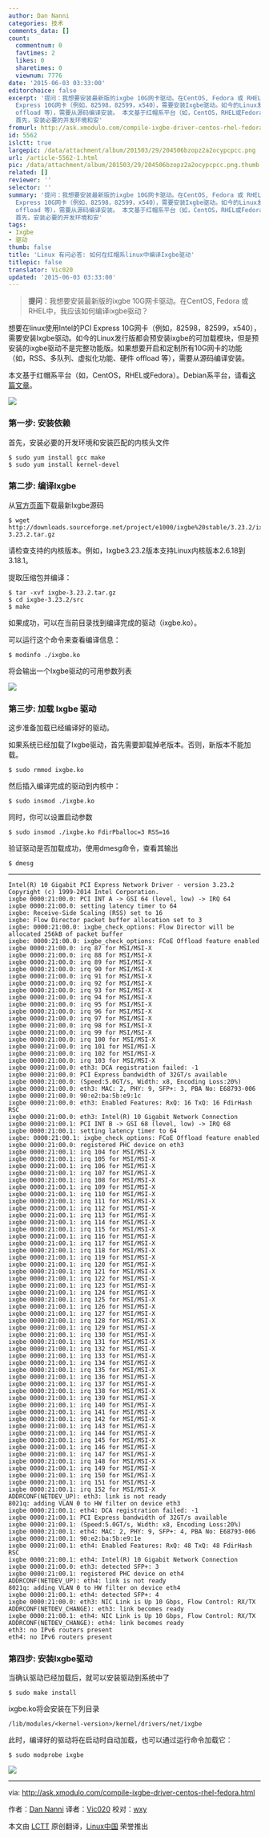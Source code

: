 ```yaml
---
author: Dan Nanni
categories: 技术
comments_data: []
count:
  commentnum: 0
  favtimes: 2
  likes: 0
  sharetimes: 0
  viewnum: 7776
date: '2015-06-03 03:33:00'
editorchoice: false
excerpt: '提问：我想要安装最新版的ixgbe 10G网卡驱动。在CentOS, Fedora 或 RHEL中，我应该如何编译ixgbe驱动？  想要在linux使用Intel的PCI
  Express 10G网卡（例如，82598，82599，x540），需要安装Ixgbe驱动。如今的Linux发行版都会预安装ixgbe的可加载模块，但是预安装的ixgbe驱动不是完整功能版。如果想要开启和定制所有10G网卡的功能（如，RSS、多队列、虚拟化功能、硬件
  offload 等），需要从源码编译安装。 本文基于红帽系平台（如，CentOS，RHEL或Fedora）。Debian系平台，请看这篇文章。  第一步: 安装依赖
  首先，安装必要的开发环境和安'
fromurl: http://ask.xmodulo.com/compile-ixgbe-driver-centos-rhel-fedora.html
id: 5562
islctt: true
largepic: /data/attachment/album/201503/29/204506bzopz2a2ocypcpcc.png
url: /article-5562-1.html
pic: /data/attachment/album/201503/29/204506bzopz2a2ocypcpcc.png.thumb.jpg
related: []
reviewer: ''
selector: ''
summary: '提问：我想要安装最新版的ixgbe 10G网卡驱动。在CentOS, Fedora 或 RHEL中，我应该如何编译ixgbe驱动？  想要在linux使用Intel的PCI
  Express 10G网卡（例如，82598，82599，x540），需要安装Ixgbe驱动。如今的Linux发行版都会预安装ixgbe的可加载模块，但是预安装的ixgbe驱动不是完整功能版。如果想要开启和定制所有10G网卡的功能（如，RSS、多队列、虚拟化功能、硬件
  offload 等），需要从源码编译安装。 本文基于红帽系平台（如，CentOS，RHEL或Fedora）。Debian系平台，请看这篇文章。  第一步: 安装依赖
  首先，安装必要的开发环境和安'
tags:
- Ixgbe
- 驱动
thumb: false
title: 'Linux 有问必答: 如何在红帽系linux中编译Ixgbe驱动'
titlepic: false
translator: Vic020
updated: '2015-06-03 03:33:00'
---
```



> 
> **提问**：我想要安装最新版的ixgbe 10G网卡驱动。在CentOS, Fedora 或 RHEL中，我应该如何编译ixgbe驱动？
> 
> 
> 


想要在linux使用Intel的PCI Express 10G网卡（例如，82598，82599，x540），需要安装Ixgbe驱动。如今的Linux发行版都会预安装ixgbe的可加载模块，但是预安装的ixgbe驱动不是完整功能版。如果想要开启和定制所有10G网卡的功能（如，RSS、多队列、虚拟化功能、硬件 offload 等），需要从源码编译安装。


本文基于红帽系平台（如，CentOS，RHEL或Fedora）。Debian系平台，请看[这篇文章](/article-5149-1.html)。


![](/data/attachment/album/201503/29/204506bzopz2a2ocypcpcc.png)


### 第一步: 安装依赖


首先，安装必要的开发环境和安装匹配的内核头文件



```
$ sudo yum install gcc make
$ sudo yum install kernel-devel

```

### 第二步: 编译Ixgbe


从[官方页面](http://sourceforge.net/projects/e1000/files/ixgbe%20stable/)下载最新Ixgbe源码



```
$ wget http://downloads.sourceforge.net/project/e1000/ixgbe%20stable/3.23.2/ixgbe-3.23.2.tar.gz 

```

请检查支持的内核版本。例如，Ixgbe3.23.2版本支持Linux内核版本2.6.18到3.18.1。


提取压缩包并编译：



```
$ tar -xvf ixgbe-3.23.2.tar.gz
$ cd ixgbe-3.23.2/src
$ make 

```

如果成功，可以在当前目录找到编译完成的驱动（ixgbe.ko）。


可以运行这个命令来查看编译信息：



```
$ modinfo ./ixgbe.ko 

```

将会输出一个Ixgbe驱动的可用参数列表


![](/data/attachment/album/201506/02/223536qiubk36unnbca3s3.jpg)


### 第三步: 加载 Ixgbe 驱动


这步准备加载已经编译好的驱动。


如果系统已经加载了Ixgbe驱动，首先需要卸载掉老版本。否则，新版本不能加载。



```
$ sudo rmmod ixgbe.ko

```

然后插入编译完成的驱动到内核中：



```
$ sudo insmod ./ixgbe.ko

```

同时，你可以设置启动参数



```
$ sudo insmod ./ixgbe.ko FdirPballoc=3 RSS=16

```

验证驱动是否加载成功，使用dmesg命令，查看其输出



```
$ dmesg 

```



---



```
Intel(R) 10 Gigabit PCI Express Network Driver - version 3.23.2
Copyright (c) 1999-2014 Intel Corporation.
ixgbe 0000:21:00.0: PCI INT A -> GSI 64 (level, low) -> IRQ 64
ixgbe 0000:21:00.0: setting latency timer to 64
ixgbe: Receive-Side Scaling (RSS) set to 16
ixgbe: Flow Director packet buffer allocation set to 3
ixgbe: 0000:21:00.0: ixgbe_check_options: Flow Director will be allocated 256kB of packet buffer
ixgbe: 0000:21:00.0: ixgbe_check_options: FCoE Offload feature enabled
ixgbe 0000:21:00.0: irq 87 for MSI/MSI-X
ixgbe 0000:21:00.0: irq 88 for MSI/MSI-X
ixgbe 0000:21:00.0: irq 89 for MSI/MSI-X
ixgbe 0000:21:00.0: irq 90 for MSI/MSI-X
ixgbe 0000:21:00.0: irq 91 for MSI/MSI-X
ixgbe 0000:21:00.0: irq 92 for MSI/MSI-X
ixgbe 0000:21:00.0: irq 93 for MSI/MSI-X
ixgbe 0000:21:00.0: irq 94 for MSI/MSI-X
ixgbe 0000:21:00.0: irq 95 for MSI/MSI-X
ixgbe 0000:21:00.0: irq 96 for MSI/MSI-X
ixgbe 0000:21:00.0: irq 97 for MSI/MSI-X
ixgbe 0000:21:00.0: irq 98 for MSI/MSI-X
ixgbe 0000:21:00.0: irq 99 for MSI/MSI-X
ixgbe 0000:21:00.0: irq 100 for MSI/MSI-X
ixgbe 0000:21:00.0: irq 101 for MSI/MSI-X
ixgbe 0000:21:00.0: irq 102 for MSI/MSI-X
ixgbe 0000:21:00.0: irq 103 for MSI/MSI-X
ixgbe 0000:21:00.0: eth3: DCA registration failed: -1
ixgbe 0000:21:00.0: PCI Express bandwidth of 32GT/s available
ixgbe 0000:21:00.0: (Speed:5.0GT/s, Width: x8, Encoding Loss:20%)
ixgbe 0000:21:00.0: eth3: MAC: 2, PHY: 9, SFP+: 3, PBA No: E68793-006
ixgbe 0000:21:00.0: 90:e2:ba:5b:e9:1c
ixgbe 0000:21:00.0: eth3: Enabled Features: RxQ: 16 TxQ: 16 FdirHash RSC 
ixgbe 0000:21:00.0: eth3: Intel(R) 10 Gigabit Network Connection
ixgbe 0000:21:00.1: PCI INT B -> GSI 68 (level, low) -> IRQ 68
ixgbe 0000:21:00.1: setting latency timer to 64
ixgbe: 0000:21:00.1: ixgbe_check_options: FCoE Offload feature enabled
ixgbe 0000:21:00.0: registered PHC device on eth3
ixgbe 0000:21:00.1: irq 104 for MSI/MSI-X
ixgbe 0000:21:00.1: irq 105 for MSI/MSI-X
ixgbe 0000:21:00.1: irq 106 for MSI/MSI-X
ixgbe 0000:21:00.1: irq 107 for MSI/MSI-X
ixgbe 0000:21:00.1: irq 108 for MSI/MSI-X
ixgbe 0000:21:00.1: irq 109 for MSI/MSI-X
ixgbe 0000:21:00.1: irq 110 for MSI/MSI-X
ixgbe 0000:21:00.1: irq 111 for MSI/MSI-X
ixgbe 0000:21:00.1: irq 112 for MSI/MSI-X
ixgbe 0000:21:00.1: irq 113 for MSI/MSI-X
ixgbe 0000:21:00.1: irq 114 for MSI/MSI-X
ixgbe 0000:21:00.1: irq 115 for MSI/MSI-X
ixgbe 0000:21:00.1: irq 116 for MSI/MSI-X
ixgbe 0000:21:00.1: irq 117 for MSI/MSI-X
ixgbe 0000:21:00.1: irq 118 for MSI/MSI-X
ixgbe 0000:21:00.1: irq 119 for MSI/MSI-X
ixgbe 0000:21:00.1: irq 120 for MSI/MSI-X
ixgbe 0000:21:00.1: irq 121 for MSI/MSI-X
ixgbe 0000:21:00.1: irq 122 for MSI/MSI-X
ixgbe 0000:21:00.1: irq 123 for MSI/MSI-X
ixgbe 0000:21:00.1: irq 124 for MSI/MSI-X
ixgbe 0000:21:00.1: irq 125 for MSI/MSI-X
ixgbe 0000:21:00.1: irq 126 for MSI/MSI-X
ixgbe 0000:21:00.1: irq 127 for MSI/MSI-X
ixgbe 0000:21:00.1: irq 128 for MSI/MSI-X
ixgbe 0000:21:00.1: irq 129 for MSI/MSI-X
ixgbe 0000:21:00.1: irq 130 for MSI/MSI-X
ixgbe 0000:21:00.1: irq 131 for MSI/MSI-X
ixgbe 0000:21:00.1: irq 132 for MSI/MSI-X
ixgbe 0000:21:00.1: irq 133 for MSI/MSI-X
ixgbe 0000:21:00.1: irq 134 for MSI/MSI-X
ixgbe 0000:21:00.1: irq 135 for MSI/MSI-X
ixgbe 0000:21:00.1: irq 136 for MSI/MSI-X
ixgbe 0000:21:00.1: irq 137 for MSI/MSI-X
ixgbe 0000:21:00.1: irq 138 for MSI/MSI-X
ixgbe 0000:21:00.1: irq 139 for MSI/MSI-X
ixgbe 0000:21:00.1: irq 140 for MSI/MSI-X
ixgbe 0000:21:00.1: irq 141 for MSI/MSI-X
ixgbe 0000:21:00.1: irq 142 for MSI/MSI-X
ixgbe 0000:21:00.1: irq 143 for MSI/MSI-X
ixgbe 0000:21:00.1: irq 144 for MSI/MSI-X
ixgbe 0000:21:00.1: irq 145 for MSI/MSI-X
ixgbe 0000:21:00.1: irq 146 for MSI/MSI-X
ixgbe 0000:21:00.1: irq 147 for MSI/MSI-X
ixgbe 0000:21:00.1: irq 148 for MSI/MSI-X
ixgbe 0000:21:00.1: irq 149 for MSI/MSI-X
ixgbe 0000:21:00.1: irq 150 for MSI/MSI-X
ixgbe 0000:21:00.1: irq 151 for MSI/MSI-X
ixgbe 0000:21:00.1: irq 152 for MSI/MSI-X
ADDRCONF(NETDEV_UP): eth3: link is not ready
8021q: adding VLAN 0 to HW filter on device eth3
ixgbe 0000:21:00.1: eth4: DCA registration failed: -1
ixgbe 0000:21:00.1: PCI Express bandwidth of 32GT/s available
ixgbe 0000:21:00.1: (Speed:5.0GT/s, Width: x8, Encoding Loss:20%)
ixgbe 0000:21:00.1: eth4: MAC: 2, PHY: 9, SFP+: 4, PBA No: E68793-006
ixgbe 0000:21:00.1: 90:e2:ba:5b:e9:1e
ixgbe 0000:21:00.1: eth4: Enabled Features: RxQ: 48 TxQ: 48 FdirHash RSC 
ixgbe 0000:21:00.1: eth4: Intel(R) 10 Gigabit Network Connection
ixgbe 0000:21:00.0: eth3: detected SFP+: 3
ixgbe 0000:21:00.1: registered PHC device on eth4
ADDRCONF(NETDEV_UP): eth4: link is not ready
8021q: adding VLAN 0 to HW filter on device eth4
ixgbe 0000:21:00.1: eth4: detected SFP+: 4
ixgbe 0000:21:00.0: eth3: NIC Link is Up 10 Gbps, Flow Control: RX/TX
ADDRCONF(NETDEV_CHANGE): eth3: link becomes ready
ixgbe 0000:21:00.1: eth4: NIC Link is Up 10 Gbps, Flow Control: RX/TX
ADDRCONF(NETDEV_CHANGE): eth4: link becomes ready
eth3: no IPv6 routers present
eth4: no IPv6 routers present

```

### 第四步: 安装Ixgbe驱动


当确认驱动已经加载后，就可以安装驱动到系统中了



```
$ sudo make install

```

ixgbe.ko将会安装在下列目录



```
/lib/modules/<kernel-version>/kernel/drivers/net/ixgbe

```

此时，编译好的驱动将在启动时自动加载，也可以通过运行命令加载它：



```
$ sudo modprobe ixgbe 

```

![](/data/attachment/album/201506/02/223538sop9ridz4yaxxhpg.jpg)




---


via: <http://ask.xmodulo.com/compile-ixgbe-driver-centos-rhel-fedora.html>


作者：[Dan Nanni](http://ask.xmodulo.com/author/nanni) 译者：[Vic020](http://vicyu.net) 校对：[wxy](https://github.com/wxy)


本文由 [LCTT](https://github.com/LCTT/TranslateProject) 原创翻译，[Linux中国](http://linux.cn/) 荣誉推出